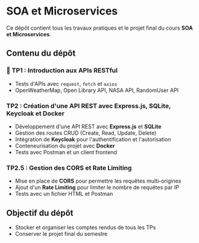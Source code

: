 # SOA et Microservices

Ce dépôt contient tous les travaux pratiques et le projet final du cours **SOA et Microservices**.

## Contenu du dépôt
### 📂 TP1 : Introduction aux APIs RESTful
- Tests d'APIs avec `request`, `fetch` et `axios`
- OpenWeatherMap, Open Library API, NASA API, RandomUser API
### TP2 : Création d'une API REST avec Express.js, SQLite, Keycloak et Docker
- Développement d'une API REST avec **Express.js** et **SQLite**
- Gestion des routes CRUD (Create, Read, Update, Delete)
- Intégration de **Keycloak** pour l'authentification et l'autorisation
- Conteneurisation du projet avec **Docker**
- Tests avec Postman et un client frontend

### TP2.5 : Gestion des CORS et Rate Limiting
- Mise en place de **CORS** pour permettre les requêtes multi-origines
- Ajout d'un **Rate Limiting** pour limiter le nombre de requêtes par IP
- Tests avec un fichier HTML et Postman

## Objectif du dépôt
- Stocker et organiser les comptes rendus de tous les TPs
- Conserver le projet final du semestre



